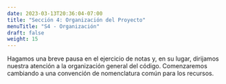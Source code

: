 ```yaml
---
date: 2023-03-13T20:36:04-07:00
title: "Sección 4: Organización del Proyecto"
menuTitle: "S4 - Organización"
draft: false
weight: 15
---
```


Hagamos una breve pausa en el ejercicio de notas y, en su lugar, dirijamos nuestra atención a la organización general del código. Comenzaremos cambiando a una convención de nomenclatura común para los recursos.


